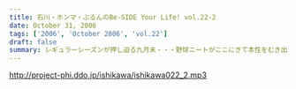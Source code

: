 ```yaml
---
title: 石川・ホンマ・ぶるんのBe-SIDE Your Life! vol.22-2
date: October 31, 2006
tags: ['2006', 'October 2006', 'vol.22']
draft: false
summary: レギュラーシーズンが押し迫る九月末・・・野球ニートがここにきて本性をむき出しにして、当番組に牙を剥きやがりました！！！！そんな中、ニッポン放送のフクダＤが差し入れを・・・。あんパンをチャージして元気なお三方なんですが・・・NAMAE
---
```


http://project-phi.ddo.jp/ishikawa/ishikawa022_2.mp3